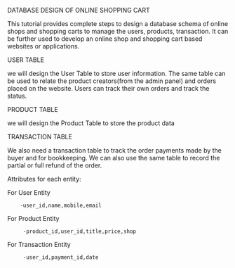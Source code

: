 DATABASE DESIGN OF ONLINE SHOPPING CART


This tutorial provides complete steps to design a database schema of online shops and shopping carts to manage the users, products, transaction. It can be further used to develop an online shop and shopping cart based websites or applications.

USER TABLE


we will design the User Table to store user information. The same table can be used to relate the product creators(from the admin panel) and orders placed on the website. Users can track their own orders and track the status.


PRODUCT TABLE


we will design the Product Table to store the product data

TRANSACTION TABLE


We also need a transaction table to track the order payments made by the buyer and for bookkeeping. We can also use the same table to record the partial or full refund of the order.


Attributes for each entity:


For User Entity 

        -user_id,name,mobile,email

For Product Entity

         -product_id,user_id,title,price,shop

For Transaction Entity

         -user_id,payment_id,date
